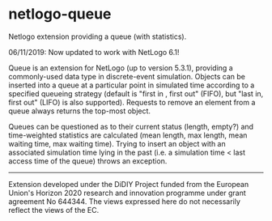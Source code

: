 # netlogo-queue
Netlogo extension providing a queue (with statistics).

06/11/2019: Now updated to work with NetLogo 6.1!

Queue is an extension for NetLogo (up to version 5.3.1), providing a commonly-used data type in discrete-event simulation. Objects can be inserted into a queue at a particular point in simulated time according to a specified queueing strategy (default is "first in , first out" (FIFO), but "last in, first out" (LIFO) is also supported). Requests to remove an element from a queue always returns the top-most object. 

Queues can be questioned as to their current status (length, empty?) and time-weighted statistics are calculated (mean length, max length, mean waiting time, max waiting time). Trying to insert an object with an associated simulation time lying in the past (i.e. a simulation time < last access time of the queue) throws an exception.

----
Extension developed under the DiDIY Project funded from the European Union's Horizon 2020 research and innovation programme under grant agreement No 644344. The views expressed here do not necessarily reflect the views of the EC.

